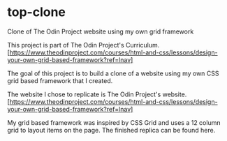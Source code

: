 # top-clone
Clone of The Odin Project website using my own grid framework

This project is part of The Odin Project's Curriculum. [https://www.theodinproject.com/courses/html-and-css/lessons/design-your-own-grid-based-framework?ref=lnav]

The goal of this project is to build a clone of a website using my own CSS grid based framework that I created.

The website I chose to replicate is The Odin Project's website. [https://www.theodinproject.com/courses/html-and-css/lessons/design-your-own-grid-based-framework?ref=lnav]

My grid based framework was inspired by CSS Grid and uses a 12 column grid to layout items on the page. The finished replica can be found here.


